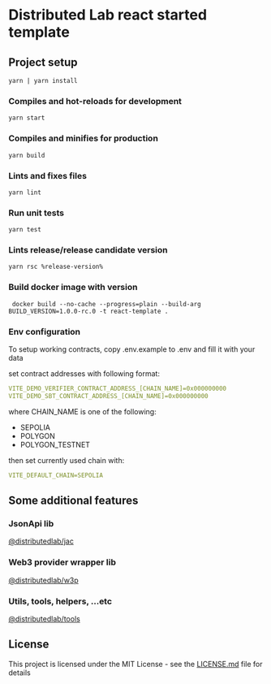 # Distributed Lab react started template

## Project setup
```
yarn | yarn install
```

### Compiles and hot-reloads for development
```
yarn start
```

### Compiles and minifies for production
```
yarn build
```

### Lints and fixes files
```
yarn lint
```

### Run unit tests
```
yarn test
```

### Lints release/release candidate version
```
yarn rsc %release-version%
```

### Build docker image with version
```
 docker build --no-cache --progress=plain --build-arg BUILD_VERSION=1.0.0-rc.0 -t react-template .
```

### Env configuration
To setup working contracts, copy .env.example to .env and fill it with your data

set contract addresses with following format:
```yaml
VITE_DEMO_VERIFIER_CONTRACT_ADDRESS_[CHAIN_NAME]=0x000000000
VITE_DEMO_SBT_CONTRACT_ADDRESS_[CHAIN_NAME]=0x000000000
```

where CHAIN_NAME is one of the following:
- SEPOLIA
- POLYGON
- POLYGON_TESTNET

then set currently used chain with:
```yaml
VITE_DEFAULT_CHAIN=SEPOLIA
```

## Some additional features

### JsonApi lib

[@distributedlab/jac](https://distributed-lab.github.io/web-kit/modules/_distributedlab_jac.html)

### Web3 provider wrapper lib

[@distributedlab/w3p](https://distributed-lab.github.io/web-kit/modules/_distributedlab_w3p.html)

### Utils, tools, helpers, ...etc

[@distributedlab/tools](https://distributed-lab.github.io/web-kit/modules/_distributedlab_tools.html)

## License

This project is licensed under the MIT License - see the [LICENSE.md](./LICENSE) file for details
